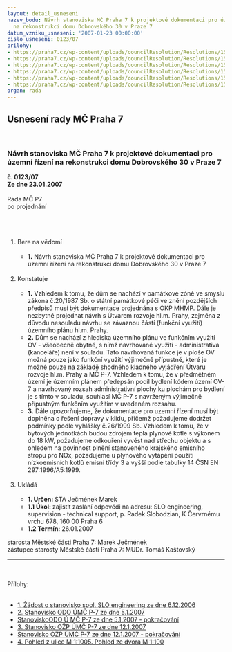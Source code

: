 ```yaml
---
layout: detail_usneseni
nazev_bodu: Návrh stanoviska MČ Praha 7 k projektové dokumentaci pro územní řízení
  na rekonstrukci domu Dobrovského 30 v Praze 7
datum_vzniku_usneseni: '2007-01-23 00:00:00'
cislo_usneseni: 0123/07
prilohy:
- https://praha7.cz/wp-content/uploads/councilResolution/Resolutions/15768/4-dobr_11.doc
- https://praha7.cz/wp-content/uploads/councilResolution/Resolutions/15768/4-dobr_21.doc
- https://praha7.cz/wp-content/uploads/councilResolution/Resolutions/15768/4-dobr_22.doc
- https://praha7.cz/wp-content/uploads/councilResolution/Resolutions/15768/4-dobr_31.doc
- https://praha7.cz/wp-content/uploads/councilResolution/Resolutions/15768/4-dobr_32.doc
- https://praha7.cz/wp-content/uploads/councilResolution/Resolutions/15768/4-dobr_4094.jpg
organ: rada
---
```

<div id="ucUsn_pList" class="usn">
	<span><h2>Usnesení rady MČ Praha 7 </h2>
<br></span><div class="standBody">
<span><h3>Návrh stanoviska MČ Praha 7 k projektové dokumentaci pro územní řízení na rekonstrukci domu Dobrovského 30 v Praze 7</h3></span><div class="center">
		<strong>č. 0123/07</strong><br>
	</div>
<div class="center">
		<strong>Ze dne 23.01.2007</strong><br><br>
	</div>Rada MČ P7<br>po projednání<br><br><br><ol>
<br><li>Bere na vědomí<br><ul>
<br><li>
<strong>1.</strong> Návrh stanoviska MČ Praha 7 k projektové dokumentaci pro územní řízení na rekonstrukci domu Dobrovského 30 v Praze 7</li>
</ul>
<br>
</li>
<li>Konstatuje<br><ul>
<br><li>
<strong>1.</strong> Vzhledem k tomu, že dům se nachází v památkové zóně ve smyslu zákona č.20/1987 Sb. o státní památkové péči ve znění pozdějších předpisů musí být dokumentace projednána s OKP MHMP. Dále je nezbytné projednat návrh s Útvarem rozvoje hl.m. Prahy, zejména z důvodu nesouladu návrhu se závaznou částí (funkční využití) územního plánu hl.m. Prahy.<br>
</li>
<li>
<strong>2.</strong> Dům se nachází z hlediska územního plánu ve funkčním využití OV - všeobecně obytné, s nímž navrhované využití - administrativa (kanceláře) není v souladu. Tato navrhovaná funkce je v ploše OV možná pouze jako funkční využití výjimečně přípustné, které je možné pouze na základě shodného kladného vyjádření Útvaru rozvoje hl.m. Prahy a MČ P-7. Vzhledem k tomu, že v předmětném území je územním plánem předepsán podíl bydlení kódem území OV-7 a navrhovaný rozsah administrativní plochy ku plochám pro bydlení je s tímto v souladu, souhlasí MČ P-7 s navrženým výjimečně přípustným funkčním využitím v uvedeném rozsahu.<br>
</li>
<li>
<strong>3.</strong> Dále upozorňujeme, že dokumentace pro uzemní řízení musí být doplněna o řešení dopravy v klidu, přičemž požadujeme dodržet podmínky podle vyhlášky č.26/1999 Sb. Vzhledem k tomu, že v bytových jednotkách budou zdrojem tepla plynové kotle s výkonem do 18 kW, požadujeme odkouření vyvést nad střechu objektu a s ohledem na povinnost plnění stanoveného krajského emisního stropu pro NOx, požadujeme u plynového vytápění použití nízkoemisních kotlů emisní třídy 3 a vyšší podle tabulky 14 ČSN EN 297:1996/A5:1999.</li>
</ul>
<br>
</li>
<li>Ukládá<br><ul>
<br><li>
<strong>1. Určen: </strong>STA Ječmének Marek<br>
</li>
<li>
<strong>1.1 Úkol: </strong>zajistit zaslání odpovědi na adresu: SLO engineering, supervision - technical support, p. Radek Slobodzian, K Červrnému vrchu 678, 160 00 Praha 6<br>
</li>
<li>
<strong>1.2 Termín: </strong>26.01.2007</li>
</ul>
</li>
</ol>starosta Městské části Praha 7: Marek Ječmének<br>zástupce starosty Městské části Praha 7: MUDr. Tomáš Kaštovský <br><hr>
<br><br>Přílohy: <br><ul>
<br><li>
<a href="/zdroj.aspx?typ=4&amp;id=11253&amp;sh=-1138069602" target="_blank" title="soubor (.doc 32,5 kb)-nové okno">1. Žádost o stanovisko spol. SLO engineering ze dne 6.12.2006</a> <br>
</li>
<li>
<a href="/zdroj.aspx?typ=4&amp;id=11254&amp;sh=-1330222434" target="_blank" title="soubor (.doc 26,5 kb)-nové okno">2. Stanovisko ODO ÚMČ P-7 ze dne 5.1.2007</a> <br>
</li>
<li>
<a href="/zdroj.aspx?typ=4&amp;id=11255&amp;sh=2036745758" target="_blank" title="soubor (.doc 23,5 kb)-nové okno">StanoviskoODO Ú MČ P-7 ze dne 5.1.2007 - pokračování</a> <br>
</li>
<li>
<a href="/zdroj.aspx?typ=4&amp;id=11256&amp;sh=716954910" target="_blank" title="soubor (.doc 29,5 kb)-nové okno">3. Stanovisko OŽP ÚMČ P-7 ze dne 12.1.2007</a> <br>
</li>
<li>
<a href="/zdroj.aspx?typ=4&amp;id=11257&amp;sh=-747913570" target="_blank" title="soubor (.doc 23 kb)-nové okno">Stanovisko OŽP ÚMČ P-7 ze dne 12.1.2007 - pokračování</a> <br>
</li>
<li>
<a href="/zdroj.aspx?typ=4&amp;id=11258&amp;sh=172244382" target="_blank" title="soubor (.jpg 1,4 mb)-nové okno">4. Pohled z ulice M 1:1005. Pohled ze dvora M 1:100</a> </li>
</ul>
</div>
</div>
